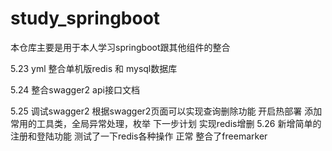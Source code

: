 # study_springboot

本仓库主要是用于本人学习springboot跟其他组件的整合

5.23  yml 整合单机版redis 和 mysql数据库

5.24   整合swagger2 api接口文档

5.25   调试swagger2 根据swagger2页面可以实现查询删除功能 开启热部署 
        添加常用的工具类，全局异常处理，枚举
        下一步计划 实现redis增删
5.26  新增简单的注册和登陆功能
      测试了一下redis各种操作 正常
      整合了freemarker
